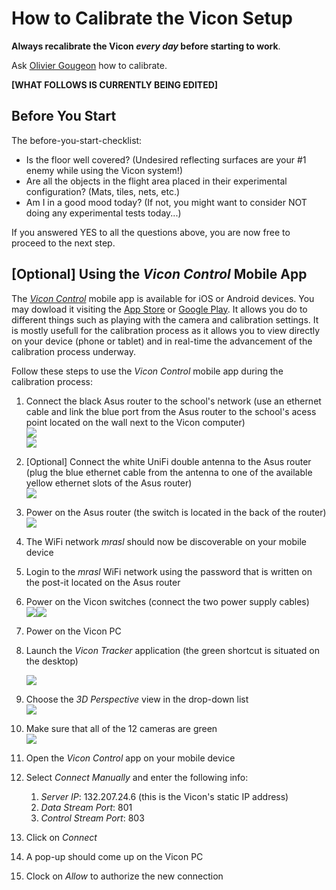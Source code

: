 # How to Calibrate the Vicon Setup

**Always recalibrate the Vicon **_**every day**_** before starting to work**.

Ask [Olivier Gougeon](mailto:olivier.gougeon@polymtl.ca) how to calibrate.

**\[WHAT FOLLOWS IS CURRENTLY BEING EDITED\]**

## Before You Start

The before-you-start-checklist:

* Is the floor well covered? \(Undesired reflecting surfaces are your \#1 enemy while using the Vicon system!\)
* Are all the objects in the flight area placed in their experimental configuration? \(Mats, tiles, nets, etc.\)
* Am I in a good mood today? \(If not, you might want to consider NOT doing any experimental tests today...\)

If you answered YES to all the questions above, you are now free to proceed to the next step.

## \[Optional\] Using the _Vicon Control_ Mobile App

The [_Vicon Control_](https://www.vicon.com/products/software/vicon-control) mobile app is available for iOS or Android devices. You may dowload it visiting the [App Store](https://itunes.apple.com/ca/app/vicon-control/id969977655) or [Google Play](https://play.google.com/store/apps/details?id=com.vicon.control). It allows you do to different things such as playing with the camera and calibration settings. It is mostly usefull for the calibration process as it allows you to view directly on your device \(phone or tablet\) and in real-time the advancement of the calibration process underway.

Follow these steps to use the _Vicon Control_ mobile app during the calibration process:

1. Connect the black Asus router to the school's network \(use an ethernet cable and link the blue port from the Asus router to the school's acess point located on the wall next to the Vicon computer\)  
   ![](/assets/asus_router_front.jpg)  
   ![](/assets/wall_access_point.jpg)

2. \[Optional\] Connect the white UniFi double antenna to the Asus router \(plug the blue ethernet cable from the antenna to one of the available yellow ethernet slots of the Asus router\)  
   ![](/assets/unifi_antenna.jpg)

3. Power on the Asus router \(the switch is located in the back of the router\)  
   ![](/assets/asus_router_back.jpg)

4. The WiFi network _mrasl_ should now be discoverable on your mobile device

5. Login to the _mrasl_ WiFi network using the password that is written on the post-it located on the Asus router

6. Power on the Vicon switches \(connect the two power supply cables\)  
   ![](/assets/poe_switches_front.jpg)![](/assets/poe_switches_back.jpg)

7. Power on the Vicon PC

8. Launch the _Vicon Tracker_ application \(the green shortcut is situated on the desktop\)  
  
   ![](/assets/vicon_shortcut.PNG)

9. Choose the _3D Perspective_ view in the drop-down list  
   ![](/assets/vicon_tracker_3D_perspective.png)

10. Make sure that all of the 12 cameras are green  
    ![](/assets/vicon_tracker_full.png)

11. Open the _Vicon Control_ app on your mobile device

12. Select _Connect Manually_ and enter the following info:  
    1. _Server IP_: 132.207.24.6 \(this is the Vicon's static IP address\)  
    2. _Data Stream Port_: 801  
    3. _Control Stream Port_: 803

13. Click on _Connect_
14. A pop-up should come up on the Vicon PC
15. Clock on _Allow_ to authorize the new connection



